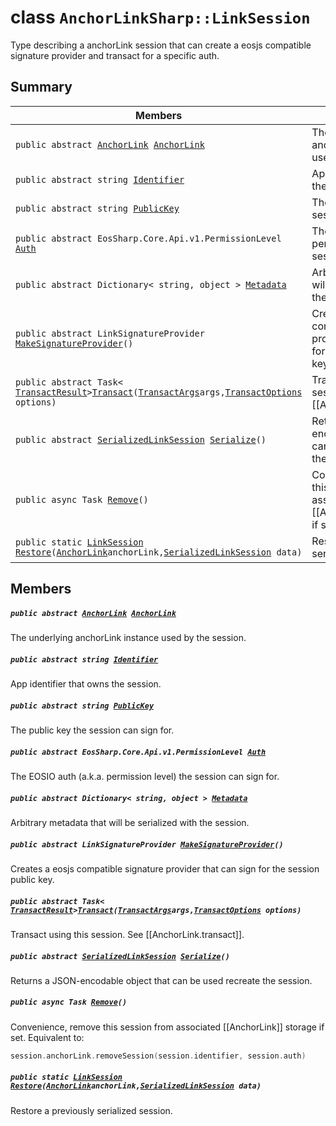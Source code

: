 # class `AnchorLinkSharp::LinkSession` 

Type describing a anchorLink session that can create a eosjs compatible signature provider and transact for a specific auth.

## Summary

 Members                                | Descriptions                                
----------------------------------------|---------------------------------------------
`public abstract `[`AnchorLink`](.github/workflows/documentation/md/AnchorLinkSharp--AnchorLink.md#class_anchor_link_sharp_1_1_anchor_link)` `[`AnchorLink`](#class_anchor_link_sharp_1_1_link_session_1a2322154754500382ce52c50682fcf83d) | The underlying anchorLink instance used by the session.
`public abstract string `[`Identifier`](#class_anchor_link_sharp_1_1_link_session_1a3e44d1bd1025981aab25479699e04c41) | App identifier that owns the session.
`public abstract string `[`PublicKey`](#class_anchor_link_sharp_1_1_link_session_1a9092880216062f04702041399665a74d) | The public key the session can sign for.
`public abstract EosSharp.Core.Api.v1.PermissionLevel `[`Auth`](#class_anchor_link_sharp_1_1_link_session_1a7424a61714b657c515f465a310fabc81) | The EOSIO auth (a.k.a. permission level) the session can sign for.
`public abstract Dictionary< string, object > `[`Metadata`](#class_anchor_link_sharp_1_1_link_session_1a378bcbea14f9daadc8628853b844c2d4) | Arbitrary metadata that will be serialized with the session.
`public abstract LinkSignatureProvider `[`MakeSignatureProvider`](#class_anchor_link_sharp_1_1_link_session_1afc8c4aabbaaa67518000b0c94aaff5c0)`()` | Creates a eosjs compatible signature provider that can sign for the session public key.
`public abstract Task< `[`TransactResult`](.github/workflows/documentation/md/AnchorLinkSharp--TransactResult.md#class_anchor_link_sharp_1_1_transact_result)` > `[`Transact`](#class_anchor_link_sharp_1_1_link_session_1a7d7f4df7098b04d6f399a7b4b861ee25)`(`[`TransactArgs`](.github/workflows/documentation/md/AnchorLinkSharp--TransactArgs.md#class_anchor_link_sharp_1_1_transact_args)` args, `[`TransactOptions`](.github/workflows/documentation/md/AnchorLinkSharp--TransactOptions.md#class_anchor_link_sharp_1_1_transact_options)` options)` | Transact using this session. See [[AnchorLink.transact]].
`public abstract `[`SerializedLinkSession`](.github/workflows/documentation/md/AnchorLinkSharp--SerializedLinkSession.md#class_anchor_link_sharp_1_1_serialized_link_session)` `[`Serialize`](#class_anchor_link_sharp_1_1_link_session_1a04c6ca5dcf9567f3b194d7b53805c097)`()` | Returns a JSON-encodable object that can be used recreate the session.
`public async Task `[`Remove`](#class_anchor_link_sharp_1_1_link_session_1a67092cd86472aa75e839abd38491001b)`()` | Convenience, remove this session from associated [[AnchorLink]] storage if set. Equivalent to: 
`public static `[`LinkSession`](#class_anchor_link_sharp_1_1_link_session)` `[`Restore`](#class_anchor_link_sharp_1_1_link_session_1a28aa3da3ab90faebd8351909878959b6)`(`[`AnchorLink`](.github/workflows/documentation/md/AnchorLinkSharp--AnchorLink.md#class_anchor_link_sharp_1_1_anchor_link)` anchorLink, `[`SerializedLinkSession`](.github/workflows/documentation/md/AnchorLinkSharp--SerializedLinkSession.md#class_anchor_link_sharp_1_1_serialized_link_session)` data)` | Restore a previously serialized session.

## Members

##### `public abstract `[`AnchorLink`](.github/workflows/documentation/md/AnchorLinkSharp--AnchorLink.md#class_anchor_link_sharp_1_1_anchor_link)` `[`AnchorLink`](#class_anchor_link_sharp_1_1_link_session_1a2322154754500382ce52c50682fcf83d) 

The underlying anchorLink instance used by the session.

##### `public abstract string `[`Identifier`](#class_anchor_link_sharp_1_1_link_session_1a3e44d1bd1025981aab25479699e04c41) 

App identifier that owns the session.

##### `public abstract string `[`PublicKey`](#class_anchor_link_sharp_1_1_link_session_1a9092880216062f04702041399665a74d) 

The public key the session can sign for.

##### `public abstract EosSharp.Core.Api.v1.PermissionLevel `[`Auth`](#class_anchor_link_sharp_1_1_link_session_1a7424a61714b657c515f465a310fabc81) 

The EOSIO auth (a.k.a. permission level) the session can sign for.

##### `public abstract Dictionary< string, object > `[`Metadata`](#class_anchor_link_sharp_1_1_link_session_1a378bcbea14f9daadc8628853b844c2d4) 

Arbitrary metadata that will be serialized with the session.

##### `public abstract LinkSignatureProvider `[`MakeSignatureProvider`](#class_anchor_link_sharp_1_1_link_session_1afc8c4aabbaaa67518000b0c94aaff5c0)`()` 

Creates a eosjs compatible signature provider that can sign for the session public key.

##### `public abstract Task< `[`TransactResult`](.github/workflows/documentation/md/AnchorLinkSharp--TransactResult.md#class_anchor_link_sharp_1_1_transact_result)` > `[`Transact`](#class_anchor_link_sharp_1_1_link_session_1a7d7f4df7098b04d6f399a7b4b861ee25)`(`[`TransactArgs`](.github/workflows/documentation/md/AnchorLinkSharp--TransactArgs.md#class_anchor_link_sharp_1_1_transact_args)` args, `[`TransactOptions`](.github/workflows/documentation/md/AnchorLinkSharp--TransactOptions.md#class_anchor_link_sharp_1_1_transact_options)` options)` 

Transact using this session. See [[AnchorLink.transact]].

##### `public abstract `[`SerializedLinkSession`](.github/workflows/documentation/md/AnchorLinkSharp--SerializedLinkSession.md#class_anchor_link_sharp_1_1_serialized_link_session)` `[`Serialize`](#class_anchor_link_sharp_1_1_link_session_1a04c6ca5dcf9567f3b194d7b53805c097)`()` 

Returns a JSON-encodable object that can be used recreate the session.

##### `public async Task `[`Remove`](#class_anchor_link_sharp_1_1_link_session_1a67092cd86472aa75e839abd38491001b)`()` 

Convenience, remove this session from associated [[AnchorLink]] storage if set. Equivalent to: 
```cpp
session.anchorLink.removeSession(session.identifier, session.auth)
```

##### `public static `[`LinkSession`](#class_anchor_link_sharp_1_1_link_session)` `[`Restore`](#class_anchor_link_sharp_1_1_link_session_1a28aa3da3ab90faebd8351909878959b6)`(`[`AnchorLink`](.github/workflows/documentation/md/AnchorLinkSharp--AnchorLink.md#class_anchor_link_sharp_1_1_anchor_link)` anchorLink, `[`SerializedLinkSession`](.github/workflows/documentation/md/AnchorLinkSharp--SerializedLinkSession.md#class_anchor_link_sharp_1_1_serialized_link_session)` data)` 

Restore a previously serialized session.

